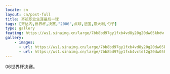 ```yaml
---
locate: cn
layout: cn/post-full
title: 齐祖职业生涯最后一球
tags: [齐达内,世界杯,决赛,"2006",点球,法国,意大利,勺子]
type: gallery
featimg: https://ws1.sinaimg.cn/large/7bb8bd97gy1fxb4vd8y20g20dw05khdw.gif
gallery:
    - images:
      - url: https://ws1.sinaimg.cn/large/7bb8bd97gy1fxb4vd8y20g20dw05khdw.gif
      - url: https://ws1.sinaimg.cn/large/7bb8bd97gy1fxb4vctdl2g20dw05ke83.gif
---
```


06世界杯决赛。